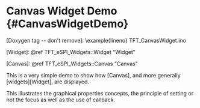 Canvas Widget Demo {#CanvasWidgetDemo}
==================

[Doxygen tag -- don't remove]: \example{lineno} TFT_CanvasWidget.ino

[Widget]: @ref TFT_eSPI_Widgets::Widget "Widget"

[Canvas]: @ref TFT_eSPI_Widgets::Canvas "Canvas"

This is a very simple demo to show how [Canvas], and more generally
[widgets][Widget], are displayed.

This illustrates the graphical properties concepts, the principle
of setting or not the focus as well as the use of callback.

<!--
Local Variables:
eval: (flyspell-mode)
ispell-local-dictionary: "american"
End:
-->
